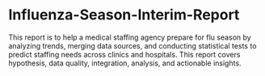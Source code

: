 # Influenza-Season-Interim-Report
This report is to help a medical staffing agency prepare for flu season by analyzing trends, merging data sources, and conducting statistical tests to predict staffing needs across clinics and hospitals. This report covers hypothesis, data quality, integration, analysis, and actionable insights.
